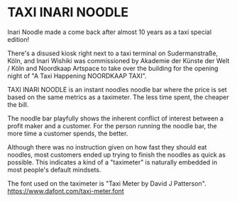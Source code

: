# TAXI INARI NOODLE

Inari Noodle made a come back after almost 10 years as a taxi special edition!

There's a disused kiosk right next to a taxi terminal on Sudermanstraße, Köln, and Inari Wishiki was commissioned by Akademie der Künste der Welt / Köln and Noordkaap Artspace
to take over the building for the opening night of "A Taxi Happening NOORDKAAP TAXI".

TAXI INARI NOODLE is an instant noodles noodle bar where the price is set based on the same metrics as a taximeter. The less time
spent, the cheaper the bill.

The noodle bar playfully shows the inherent conflict of interest between a profit maker and a customer. For the person running the noodle bar, the more time
a customer spends, the better. 

Although there was no instruction given on how fast they should eat noodles, most customers ended up trying to finish the noodles as quick as possible.
This indicates a kind of a "taximeter" is naturally embedded in most people's default mindsets.

The font used on the taximeter is "Taxi Meter by David J Patterson". https://www.dafont.com/taxi-meter.font



